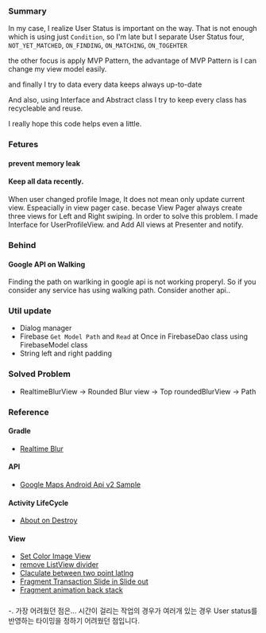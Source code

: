 
### Summary

In my case, I realize User Status is important on the way. That is not enough which is using just `Condition`,
so I'm late but I separate User Status four, `NOT_YET_MATCHED`, `ON_FINDING`, `ON_MATCHING`, `ON_TOGEHTER`
 
the other focus is apply MVP Pattern, the advantage of MVP Pattern is I can change my view model easily.

and finally I try to data every data keeps always up-to-date

And also, using Interface and Abstract class I try to keep every class has recycleable and reuse.

I really hope this code helps even a little.

### Fetures
#### prevent memory leak

#### Keep all data recently.
When user changed profile Image, It does not mean only update current view. Espeacially in view pager case.
becase View Pager always create three views for Left and Right swiping. In order to solve this problem. I made Interface for UserProfileView.
and Add All views at Presenter and notify.


### Behind

#### Google API on Walking
Finding the path on warlking in google api is not working properyl. So if you consider any service has using walking path.
Consider another api..

### Util update

* Dialog manager
* Firebase `Get Model Path` and `Read` at Once in FirebaseDao class using FirebaseModel class
* String left and right padding

### Solved Problem
* RealtimeBlurView -> Rounded Blur view -> Top roundedBlurView -> Path

### Reference
#### Gradle
* [Realtime Blur](https://android-arsenal.com/details/1/4409)
#### API
* [Google Maps Android Api v2 Sample](https://github.com/googlemaps/android-samples)

#### Activity LifeCycle
* [About on Destroy](https://stackoverflow.com/questions/18361719/android-activity-ondestroy-is-not-always-called-and-if-called-only-part-of-the)

#### View
* [Set Color Image View](https://stackoverflow.com/questions/38653357/how-to-set-color-for-imageview-in-android)
* [remove ListView divider](https://stackoverflow.com/questions/5414902/how-to-remove-the-border-in-a-listview)
* [Claculate between two point latlng](https://stackoverflow.com/questions/14394366/find-distance-between-two-points-on-map-using-google-map-api-v2)
* [Fragment Transaction Slide in Slide out](https://stackoverflow.com/questions/21026409/fragment-transaction-animation-slide-in-and-slide-out)
* [Fragment animation back stack](https://stackoverflow.com/questions/10886669/how-to-reverse-fragment-animations-on-backstack)
###
-. 가장 어려웠던 점은... 시간이 걸리는 작업의 경우가 여러개 있는 경우
 User status를 반영하는 타이밍을 정하기 어려웠던 점입니다.